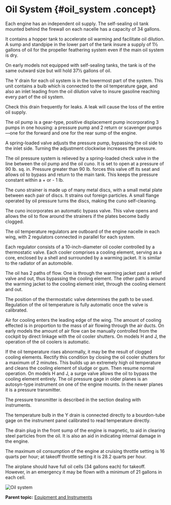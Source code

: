 # Oil System {#oil_system .concept}

Each engine has an independent oil supply. The self-sealing oil tank mounted behind the firewall on each nacelle has a capacity of 34 gallons.

It contains a hopper tank to accelerate oil warming and facilitate oil dilution. A sump and standpipe in the lower part of the tank insure a supply of 1½ gallons of oil for the propeller feathering system even if the main oil system is dry.

On early models not equipped with self-sealing tanks, the tank is of the same outward size but will hold 37½ gallons of oil.

The Y drain for each oil system is in the lowermost part of the system. This unit contains a bulb which is connected to the oil temperature gage, and also an inlet leading from the oil dilution valve to insure gasoline reaching every part of the oil system.

Check this drain frequently for leaks. A leak will cause the loss of the entire oil supply.

The oil pump is a gear-type, positive displacement pump incorporating 3 pumps in one housing: a pressure pump and 2 return or scavenger pumps—one for the forward and one for the rear sump of the engine.

A spring-loaded valve adjusts the pressure pump, bypassing the oil side to the inlet side. Turning the adjustment clockwise increases the pressure.

The oil pressure system is relieved by a spring-loaded check valve in the line between the oil pump and the oil cuno. It is set to open at a pressure of 90 lb. sq. in. Pressure greater than 90 lb. forces this valve off its seat and allows oil to bypass and return to the main tank. This keeps the pressure constant within a + or - 1 lb.

The cuno strainer is made up of many metal discs, with a small metal plate between each pair of discs. It strains out foreign particles. A small flange operated by oil pressure turns the discs, making the cuno self-cleaning.

The cuno incorporates an automatic bypass valve. This valve opens and allows the oil to flow around the strainers if the plates become badly clogged.

The oil temperature regulators are outboard of the engine nacelle in each wing, with 2 regulators connected in parallel for each system.

Each regulator consists of a 10-inch-diameter oil cooler controlled by a thermostatic valve. Each cooler comprises a cooling element, serving as a core, enclosed by a shell and surrounded by a warming jacket. It is similar to the radiator of an automobile.

The oil has 2 paths of flow. One is through the warming jacket past a relief valve and out, thus bypassing the cooling element. The other path is around the warming jacket to the cooling element inlet, through the cooling element and out.

The position of the thermostatic valve determines the path to be used. Regulation of the oil temperature is fully automatic once the valve is calibrated.

Air for cooling enters the leading edge of the wing. The amount of cooling effected is in proportion to the mass of air flowing through the air ducts. On early models the amount of air flow can be manually controlled from the cockpit by direct linkage with the oil cooler shutters. On models H and J, the operation of the oil coolers is automatic.

If the oil temperature rises abnormally, it may be the result of clogged cooling elements. Rectify this condition by closing the oil cooler shutters for a maximum of 2 minutes. This builds up an extremely high oil temperature and cleans the cooling element of sludge or gum. Then resume normal operation. On models H and J, a surge valve allows the oil to bypass the cooling element entirely. The oil pressure gage in older planes is an autosyn-type instrument on one of the engine mounts. In the newer planes it is a pressure transmitter.

The pressure transmitter is described in the section dealing with instruments.

The temperature bulb in the Y drain is connected directly to a bourdon-tube gage on the instrument panel calibrated to read temperature directly.

The drain plug in the front sump of the engine is magnetic, to aid in clearing steel particles from the oil. It is also an aid in indicating internal damage in the engine.

The maximum oil consumption of the engine at cruising throttle setting is 16 quarts per hour; at takeoff throttle setting it is 28.2 quarts per hour.

The airplane should have full oil cells \(34 gallons each\) for takeoff. However, in an emergency it may be flown with a minimum of 21 gallons in each cell.

 ![Oil system](../images/oil_system.png) 

**Parent topic:** [Equipment and Instruments](../topics/equipment_and_instruments.md)

